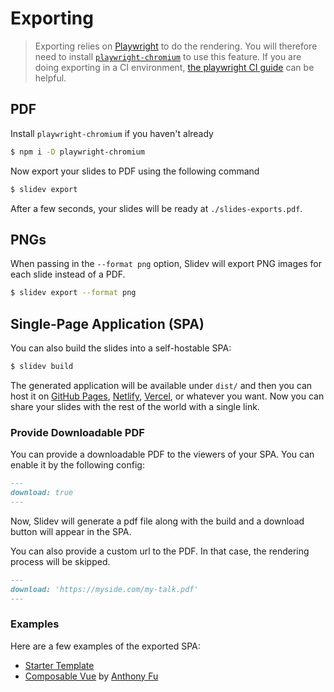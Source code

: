 # Exporting

> Exporting relies on [Playwright](https://playwright.dev) to do the rendering. You will therefore need to install [`playwright-chromium`](https://playwright.dev/docs/installation#download-single-browser-binary) to use this feature.
> If you are doing exporting in a CI environment, [the playwright CI guide](https://playwright.dev/docs/ci) can be helpful.

## PDF

Install `playwright-chromium` if you haven't already

```bash
$ npm i -D playwright-chromium
```

Now export your slides to PDF using the following command

```bash
$ slidev export
```

After a few seconds, your slides will be ready at `./slides-exports.pdf`.

## PNGs

When passing in the `--format png` option, Slidev will export PNG images for each slide instead of a PDF.

```bash
$ slidev export --format png
```

## Single-Page Application (SPA)

You can also build the slides into a self-hostable SPA:

```bash
$ slidev build
```

The generated application will be available under `dist/` and then you can host it on [GitHub Pages](https://pages.github.com/), [Netlify](https://netlify.app/), [Vercel](https://vercel.com/), or whatever you want. Now you can share your slides with the rest of the world with a single link.

### Provide Downloadable PDF

You can provide a downloadable PDF to the viewers of your SPA. You can enable it by the following config:

```md
---
download: true
---
```

Now, Slidev will generate a pdf file along with the build and a download button will appear in the SPA.

You can also provide a custom url to the PDF. In that case, the rendering process will be skipped.

```md
---
download: 'https://myside.com/my-talk.pdf'
---
```

### Examples

Here are a few examples of the exported SPA:

- [Starter Template](https://sli.dev/demo/starter)
- [Composable Vue](https://talks.antfu.me/2021/composable-vue) by [Anthony Fu](https://github.com/antfu)

